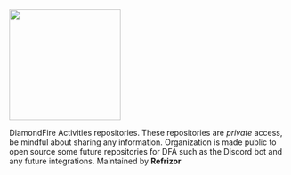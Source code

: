 <img src="https://user-images.githubusercontent.com/45441561/164153001-a89c287f-0595-40d8-ba4d-6e3f72b2a874.png" height="200" width="200">

DiamondFire Activities repositories. These repositories are *private* access, be mindful about sharing any information. Organization is made public to open source some future repositories for DFA such as the Discord bot and any future integrations. Maintained by **Refrizor**

